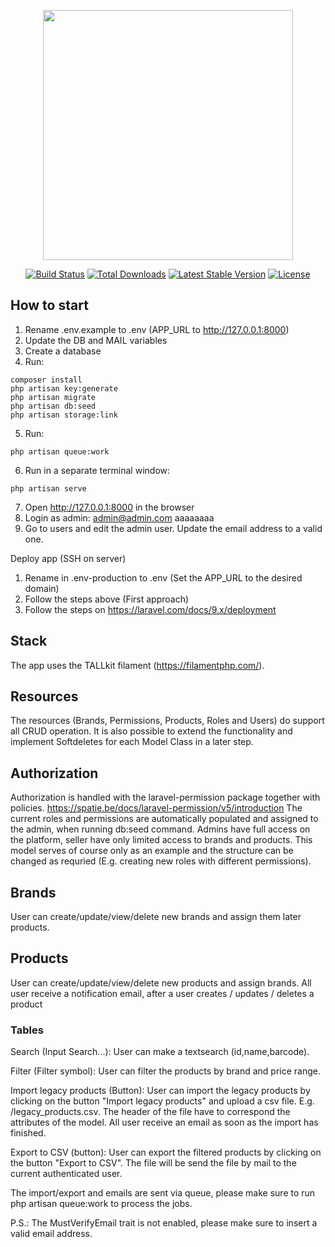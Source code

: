 <p align="center"><a href="https://laravel.com" target="_blank"><img src="https://raw.githubusercontent.com/laravel/art/master/logo-lockup/5%20SVG/2%20CMYK/1%20Full%20Color/laravel-logolockup-cmyk-red.svg" width="400"></a></p>

<p align="center">
<a href="https://travis-ci.org/laravel/framework"><img src="https://travis-ci.org/laravel/framework.svg" alt="Build Status"></a>
<a href="https://packagist.org/packages/laravel/framework"><img src="https://img.shields.io/packagist/dt/laravel/framework" alt="Total Downloads"></a>
<a href="https://packagist.org/packages/laravel/framework"><img src="https://img.shields.io/packagist/v/laravel/framework" alt="Latest Stable Version"></a>
<a href="https://packagist.org/packages/laravel/framework"><img src="https://img.shields.io/packagist/l/laravel/framework" alt="License"></a>
</p>


## How to start 

1. Rename .env.example to .env (APP_URL to http://127.0.0.1:8000)
2. Update the DB and MAIL variables
3. Create a database
4. Run:
```
composer install
php artisan key:generate
php artisan migrate
php artisan db:seed
php artisan storage:link
```
5. Run:
```
php artisan queue:work
```
6. Run in a separate terminal window:
```
php artisan serve
```
7. Open http://127.0.0.1:8000 in the browser
8. Login as admin: 
admin@admin.com
aaaaaaaa
9. Go to users and edit the admin user. Update the email address to a valid one.

Deploy app (SSH on server)
1. Rename in .env-production to .env (Set the APP_URL to the desired domain)
2. Follow the steps above (First approach)
3. Follow the steps on https://laravel.com/docs/9.x/deployment


## Stack
The app uses the TALLkit filament (https://filamentphp.com/).

## Resources
The resources (Brands, Permissions, Products, Roles and Users) do support all CRUD operation. It is also possible to extend the functionality and implement Softdeletes for each Model Class in a later step. 

## Authorization
Authorization is handled with the laravel-permission package together with policies. https://spatie.be/docs/laravel-permission/v5/introduction
The current roles and permissions are automatically populated and assigned to the admin, when running db:seed command.
Admins have full access on the platform, seller have only limited access to brands and products. This model serves of course only as an example and the structure can be changed as requried (E.g. creating new roles with different permissions).

## Brands
User can create/update/view/delete new brands and assign them later products. 

## Products
User can create/update/view/delete new products and assign brands. 
All user receive a notification email, after a user creates / updates / deletes a product 

### Tables
Search (Input Search...): User can make a textsearch (id,name,barcode).

Filter (Filter symbol): User can filter the products by brand and price range.

Import legacy products (Button): User can import the legacy products by clicking on the button "Import legacy products" and upload a csv file. E.g. /legacy_products.csv. The header of the file have to correspond the attributes of the model. All user receive an email as soon as the import has finished.

Export to CSV (button): User can export the filtered products by clicking on the button "Export to CSV". The file will be send the file by mail to the current authenticated user.

The import/export and emails are sent via queue, please make sure to run php artisan queue:work to process the jobs.

P.S.: The MustVerifyEmail trait is not enabled, please make sure to insert a valid email address.

